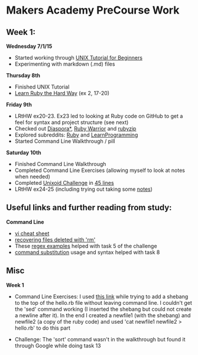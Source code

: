 # Makers Academy PreCourse Work

## Week 1:

**Wednesday 7/1/15**
- Started working through [UNIX Tutorial for Beginners](http://www.ee.surrey.ac.uk/Teaching/Unix/)
- Experimenting with markdown (.md) files

**Thursday 8th**
- Finished UNIX Tutorial
- [Learn Ruby the Hard Way](http://learnrubythehardway.org/book/index.html) (ex 2, 17-20)

**Friday 9th**
- LRtHW ex20-23. Ex23 led to looking at Ruby code on GitHub to get a feel for syntax and project structure (see next)
- Checked out [Diaspora*](https://github.com/diaspora/diaspora), [Ruby Warrior](https://github.com/ryanb/ruby-warrior) and [rubyzip](https://github.com/rubyzip/rubyzip)
- Explored subreddits: [Ruby](http://www.reddit.com/r/LearnProgramming) and [LearnProgramming](http://www.reddit.com/r/LearnProgramming)
- Started Command Line Walkthrough / pill

**Saturday 10th**
- Finished Command Line Walkthrough
- Completed Command Line Exercises (allowing myself to look at notes when needed)
- Completed [Unixoid Challenge](https://github.com/makersacademy/unixoid-challenge) in [45 lines](https://github.com/GabeMaker/makers-precourse/blob/master/history_unixoid_challenge.txt)
- LRtHW ex24-25 (including trying out taking some [notes](https://github.com/GabeMaker/learn-ruby-the-hard-way/blob/master/ex20-29/notes.md))


## Useful links and further reading from study:

**Command Line**
- [vi cheat sheet](http://www.lagmonster.org/docs/vi.html)
- [recovering files deleted with 'rm'](http://superuser.com/questions/751756/is-rm-reversible)
- These [regex examples](http://www.thegeekstuff.com/2011/01/regular-expressions-in-grep-command/) helped with task 5 of the challenge
- [command substitution](https://www.gnu.org/software/bash/manual/html_node/Command-Substitution.html) usage and syntax helped with task 8

## Misc

**Week 1**

- Command Line Exercises: I used [this link](http://askubuntu.com/questions/151674/how-do-i-insert-a-line-at-the-top-of-a-text-file-using-the-command-line) while trying to add a shebang to the top of the hello.rb file without leaving command line. I couldn't get the 'sed' command working (I inserted the shebang but could not create a newline after it). In the end I created a newfile1 (with the shebang) and newfile2 (a copy of the ruby code) and used 'cat newfile1 newfile2 > hello.rb' to do this part

- Challenge: The 'sort' command wasn't in the walkthrough but found it through Google while doing task 13